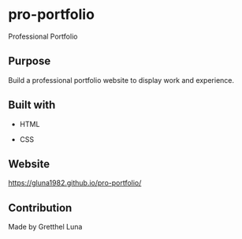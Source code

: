 # pro-portfolio
Professional Portfolio

## Purpose

Build a professional portfolio website to display work and experience.

## Built with

* HTML

* CSS

## Website

https://gluna1982.github.io/pro-portfolio/

## Contribution

Made by Gretthel Luna
